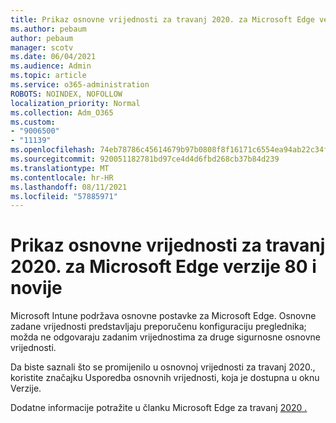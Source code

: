 ```yaml
---
title: Prikaz osnovne vrijednosti za travanj 2020. za Microsoft Edge verzije 80 i novije
ms.author: pebaum
author: pebaum
manager: scotv
ms.date: 06/04/2021
ms.audience: Admin
ms.topic: article
ms.service: o365-administration
ROBOTS: NOINDEX, NOFOLLOW
localization_priority: Normal
ms.collection: Adm_O365
ms.custom:
- "9006500"
- "11139"
ms.openlocfilehash: 74eb78786c45614679b97b0808f8f16171c6554ea94ab22c34f2c45766123662
ms.sourcegitcommit: 920051182781bd97ce4d4d6fbd268cb37b84d239
ms.translationtype: MT
ms.contentlocale: hr-HR
ms.lasthandoff: 08/11/2021
ms.locfileid: "57885971"
---
```

# <a name="view-the-april-2020-baseline-for-microsoft-edge-versions-80-and-later"></a>Prikaz osnovne vrijednosti za travanj 2020. za Microsoft Edge verzije 80 i novije

Microsoft Intune podržava osnovne postavke za Microsoft Edge. Osnovne zadane vrijednosti predstavljaju preporučenu konfiguraciju preglednika; možda ne odgovaraju zadanim vrijednostima za druge sigurnosne osnovne vrijednosti.

Da biste saznali što se promijenilo u osnovnoj vrijednosti za travanj 2020., koristite značajku Usporedba osnovnih vrijednosti, koja je dostupna u oknu Verzije.

Dodatne informacije potražite u članku Microsoft Edge za travanj [2020 .](https://docs.microsoft.com/mem/intune/protect/security-baseline-settings-edge?pivots=edge-april-2020)